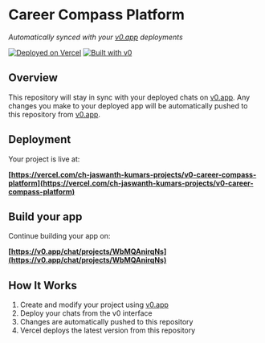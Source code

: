 # Career Compass Platform

*Automatically synced with your [v0.app](https://v0.app) deployments*

[![Deployed on Vercel](https://img.shields.io/badge/Deployed%20on-Vercel-black?style=for-the-badge&logo=vercel)](https://vercel.com/ch-jaswanth-kumars-projects/v0-career-compass-platform)
[![Built with v0](https://img.shields.io/badge/Built%20with-v0.app-black?style=for-the-badge)](https://v0.app/chat/projects/WbMQAnirqNs)

## Overview

This repository will stay in sync with your deployed chats on [v0.app](https://v0.app).
Any changes you make to your deployed app will be automatically pushed to this repository from [v0.app](https://v0.app).

## Deployment

Your project is live at:

**[https://vercel.com/ch-jaswanth-kumars-projects/v0-career-compass-platform](https://vercel.com/ch-jaswanth-kumars-projects/v0-career-compass-platform)**

## Build your app

Continue building your app on:

**[https://v0.app/chat/projects/WbMQAnirqNs](https://v0.app/chat/projects/WbMQAnirqNs)**

## How It Works

1. Create and modify your project using [v0.app](https://v0.app)
2. Deploy your chats from the v0 interface
3. Changes are automatically pushed to this repository
4. Vercel deploys the latest version from this repository